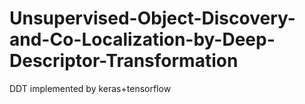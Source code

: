 # Unsupervised-Object-Discovery-and-Co-Localization-by-Deep-Descriptor-Transformation
DDT implemented by keras+tensorflow 
